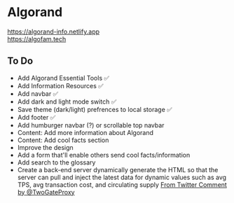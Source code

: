 # Algorand  
https://algorand-info.netlify.app  
https://algofam.tech  

## To Do
- Add Algorand Essential Tools :white_check_mark:
- Add Information Resources :white_check_mark:
- Add navbar :white_check_mark:
- Add dark and light mode switch :white_check_mark:
- Save theme (dark/light) prefrences to local storage :white_check_mark:
- Add footer :white_check_mark:
- Add humburger navbar (?) or scrollable top navbar
- Content: Add more information about Algorand
- Content: Add cool facts section 
- Improve the design
- Add a form that'll enable others send cool facts/information
- Add search to the glossary
- Create a back-end server dynamically generate the HTML so that the server can pull and inject the latest data for dynamic values such as avg TPS, avg transaction cost, and circulating supply [From Twitter Comment by @TwoGateProxy](https://twitter.com/TwoGateProxy/status/1669946696309301248)
  

